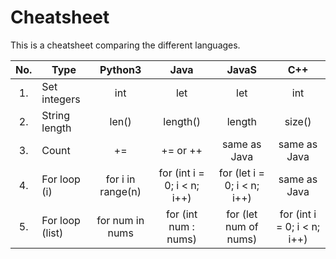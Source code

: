 # Cheatsheet

This is a cheatsheet comparing the different languages.


| No. |   Type   | Python3 | Java | JavaS | C++ |
|:---:|----------|:-------:|:----:|:-----:|:---:|
|  1. | Set integers | int | let | let | int |
|  2. | String length | len() | length() | length | size() |
|  3. | Count | += | += or ++ | same as Java | same as Java |
|  4. | For loop (i) | for i in range(n) | for (int i = 0; i < n; i++) | for (let i = 0; i < n; i++) | same as Java |
|  5. | For loop (list) | for num in nums | for (int num : nums) | for (let num of nums) | for (int i = 0; i < n; i++) |
